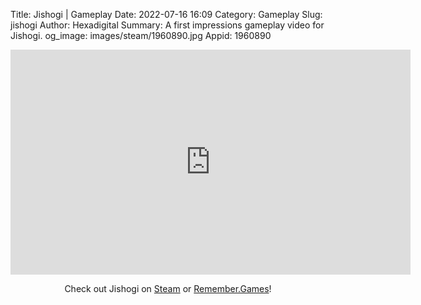 Title: Jishogi | Gameplay
Date: 2022-07-16 16:09
Category: Gameplay
Slug: jishogi
Author: Hexadigital
Summary: A first impressions gameplay video for Jishogi.
og_image: images/steam/1960890.jpg
Appid: 1960890

<center><iframe src="https://www.youtube.com/embed/LqOOdsK59s0?feature=oembed" allow="accelerometer; autoplay; encrypted-media; gyroscope; picture-in-picture" width="640" height="360" frameborder="0"></iframe>

Check out Jishogi on [Steam](https://store.steampowered.com/app/1960890/?curator_clanid=34633900) or [Remember.Games](https://remember.games/game/6130/)!</center>

